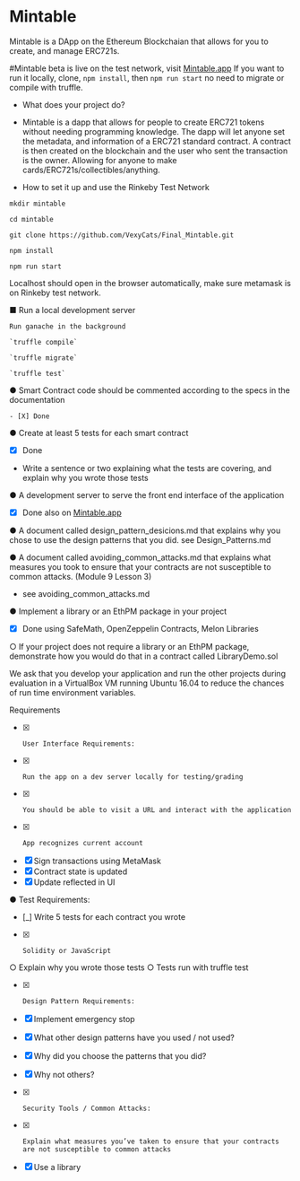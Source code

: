 # Mintable 
Mintable is a DApp on the Ethereum Blockchaian that allows for you to create, and manage ERC721s.


#Mintable beta is live on the test network, visit [Mintable.app](http://mintable.app)
If you want to run it locally, clone, `npm install`, then `npm run start` no need to migrate or compile with truffle.

-  	What does your project do?

  - Mintable is a dapp that allows for people to create ERC721 tokens without needing programming knowledge. The dapp will let anyone set the metadata, and information of a ERC721 standard contract. A contract is then created on the blockchain and the user who sent the transaction is the owner. Allowing for anyone to make cards/ERC721s/collectibles/anything.

-  	How to set it up and use the Rinkeby Test Network

  `mkdir mintable`
  
  `cd mintable`
  
  `git clone https://github.com/VexyCats/Final_Mintable.git`
  
  `npm install`
   
  `npm run start`
  
  Localhost should open in the browser automatically, make sure metamask is on Rinkeby test network. 
  
  
■  	Run a local development server

    Run ganache in the background
    
    `truffle compile`
    
    `truffle migrate`
    
    `truffle test`
     
●  	Smart Contract code should be commented according to the specs in the documentation

    - [X] Done
    

 
●  	Create at least 5 tests for each smart contract

  - [X] Done
  
- 	Write a sentence or two explaining what the tests are covering, and explain why you wrote those tests

 
●  	A development server to serve the front end interface of the application
  - [X] Done also on [Mintable.app](http://mintable.app)
 
●  	A document called design_pattern_desicions.md that explains why you chose to use the design patterns that you did.
  see Design_Patterns.md


●  	A document called avoiding_common_attacks.md that explains what measures you took to ensure that your contracts are not susceptible to common attacks. (Module 9 Lesson 3)
  - see avoiding_common_attacks.md


 
●  	Implement a library or an EthPM package in your project
  - [X] Done using SafeMath, OpenZeppelin Contracts, Melon Libraries

○  	If your project does not require a library or an EthPM package, demonstrate how you would do that in a contract called LibraryDemo.sol
  
We ask that you develop your application and run the other projects during evaluation in a VirtualBox VM running Ubuntu 16.04 to reduce the chances of run time environment variables.
 
Requirements
  - [X] 	User Interface Requirements:
  - [X] 	Run the app on a dev server locally for testing/grading
  - [X] 	You should be able to visit a URL and interact with the application
  - [X] 	App recognizes current account
  - [X]	Sign transactions using MetaMask
  - [X] Contract state is updated
  - [X]	Update reflected in UI
 
●  	Test Requirements:
  - [_]  	Write 5 tests for each contract you wrote
  - [X]  	Solidity or JavaScript
○  	Explain why you wrote those tests
○  	Tests run with truffle test
 
  - [X]  	Design Pattern Requirements:
  - [X]	Implement emergency stop
  - [X] What other design patterns have you used / not used?
  - [X]	Why did you choose the patterns that you did?
  - [X]	Why not others?
 
  - [X] 	Security Tools / Common Attacks:
  - [X] 	Explain what measures you’ve taken to ensure that your contracts are not susceptible to common attacks
 
  - [X]	  Use a library




